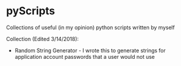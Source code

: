 # pyScripts
Collections of useful (in my opinion)  python scripts written by myself

Collection (Edited 3/14/2018):
  * Random String Generator - I wrote this to generate strings for application account passwords that a user would not use
